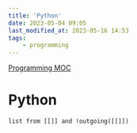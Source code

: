 ```yaml
---
title: 'Python'
date: 2023-05-04 09:05
last_modified_at: 2023-05-16 14:53
tags:
    - programming
---
```


[Programming MOC](Programming%20MOC.md)

# Python

```dataview
list from [[]] and !outgoing([[]])
```
